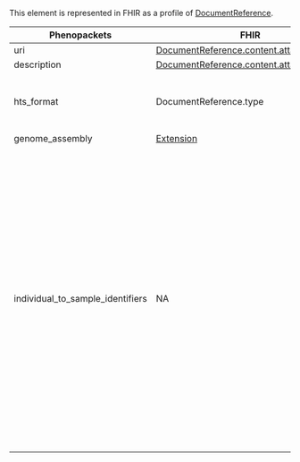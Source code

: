 This element is represented in FHIR as a profile of [DocumentReference](https://www.hl7.org/fhir/documentreference.html). 

| Phenopackets     | FHIR                                                                                                               | Comments                                                                          |
| ---------------- | ------------------------------------------------------------------------------------------------------------------ | --------------------------------------------------------------------------------- |
| uri              | [DocumentReference.content.attachment.url](https://www.hl7.org/fhir/datatypes-definitions.html#Attachment.url)     |                                                                                   |
| description      | [DocumentReference.content.attachment.title](https://www.hl7.org/fhir/datatypes-definitions.html#Attachment.title) |                                                                                   |
| hts\_format      | DocumentReference.type                                                                                             | The values are bound to the [HTS format value set](CodeSystem-hts-format.html).   |
| genome\_assembly | [Extension](StructureDefinition-htsfile-genome-assembly.html)                                                      |                                                                                   |
| individual\_to\_sample\_identifiers | NA                                                                                              | The sample ids in the HTS files can be referenced by adding an identifier to the [Specimen](https://www.hl7.org/fhir/specimen.html) resource. Therefore, this attribute will be excluded from this profile. TODO: look at this in more detail when building the examples. |

